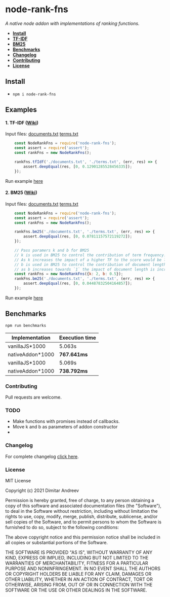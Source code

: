 # node-rank-fns
<i>A native node addon with implementations of ranking functions.</i>

 * **[Install](#Install)**
 * **[TF-IDF](#TF-IDF)**
 * **[BM25](#BM25)**
 * **[Benchmarks](#Benchmarks)**
 * **[Changelog](#Changelog)**
 * **[Contributing](#Contributing)**
 * **[License](#License)**

<a name="Install"></a>
## Install 
- `npm i node-rank-fns`

## Examples 

<a name="TF-IDF"></a>
#### 1. TF-IDF ([Wiki](https://en.wikipedia.org/wiki/Tf%E2%80%93idf#Example_of_tf%E2%80%93idf))
Input files:
[documents.txt](https://github.com/D-Andreev/node-rank-fns/blob/master/test/documents.txt)
[terms.txt](https://github.com/D-Andreev/node-rank-fns/blob/master/test/terms.txt)
```js
    const NodeRankFns = require('node-rank-fns');
    const assert = require('assert');
    const rankFns = new NodeRankFns();

    rankFns.tfIdf('./documents.txt', './terms.txt', (err, res) => {
        assert.deepEqual(res, [0, 0.12901285528456335]);
    });
```
Run example [here](https://github.com/D-Andreev/node-rank-fns/blob/master/test/index.js)

<a name="BM25"></a>
#### 2. BM25 ([Wiki](https://en.wikipedia.org/wiki/Okapi_BM25))
Input files:
[documents.txt](https://github.com/D-Andreev/node-rank-fns/blob/master/test/documents.txt)
[terms.txt](https://github.com/D-Andreev/node-rank-fns/blob/master/test/terms.txt)
```js
    const NodeRankFns = require('node-rank-fns');
    const assert = require('assert');
    const rankFns = new NodeRankFns();

    rankFns.bm25('./documents.txt', './terms.txt', (err, res) => {
        assert.deepEqual(res, [0, 0.07811157572119272]);
    });

    // Pass paramers k and b for BM25
    // k is used in BM25 to control the contribution of term frequency. (Term saturation) (Default: `1`)
    // As k increases the impact of a higher TF to the score would be lower.
    // b is used in BM25 to control the contribution of document length. (Must be between `0` and `1`). (Default: `1`)
    // as b increases towards `1` the impact of document length is increased. `0` means that document length is not taken into account.
    const rankFns = new NodeRankFns({k: 2, b: 0.5});
    rankFns.bm25('./documents.txt', './terms.txt', (err, res) => {
        assert.deepEqual(res, [0, 0.04487832504164857]);
    });
```
Run example [here](https://github.com/D-Andreev/node-rank-fns/blob/master/test/index.js)

<a name="Benchmarks"></a>
## Benchmarks
`npm run benchmarks`

| Implementation   | Execution time   |
| ---------------- | ---------------- |
| vanillaJS*1000   | 5.063s           |
| nativeAddon*1000 | <b>767.641ms</b> |
| vanillaJS*1000   | 5.069s           |
| nativeAddon*1000 | <b>738.792ms</b> |

<a name="Contributing"></a>
### Contributing
Pull requests are welcome.

<a name="TODO"></a>
### TODO
- Make functions with promises instead of callbacks.
- Move k and b as parameters of addon constructor
- 

<a name="Changelog"></a>
### Changelog
For complete changelog [click here](https://github.com/D-Andreev/recommender-system/blob/master/CHANGELOG.md).

<a name="License"></a>
### License
MIT License

Copyright (c) 2021 Dimitar Andreev

Permission is hereby granted, free of charge, to any person obtaining a copy
of this software and associated documentation files (the "Software"), to deal
in the Software without restriction, including without limitation the rights
to use, copy, modify, merge, publish, distribute, sublicense, and/or sell
copies of the Software, and to permit persons to whom the Software is
furnished to do so, subject to the following conditions:

The above copyright notice and this permission notice shall be included in all
copies or substantial portions of the Software.

THE SOFTWARE IS PROVIDED "AS IS", WITHOUT WARRANTY OF ANY KIND, EXPRESS OR
IMPLIED, INCLUDING BUT NOT LIMITED TO THE WARRANTIES OF MERCHANTABILITY,
FITNESS FOR A PARTICULAR PURPOSE AND NONINFRINGEMENT. IN NO EVENT SHALL THE
AUTHORS OR COPYRIGHT HOLDERS BE LIABLE FOR ANY CLAIM, DAMAGES OR OTHER
LIABILITY, WHETHER IN AN ACTION OF CONTRACT, TORT OR OTHERWISE, ARISING FROM,
OUT OF OR IN CONNECTION WITH THE SOFTWARE OR THE USE OR OTHER DEALINGS IN THE
SOFTWARE.
